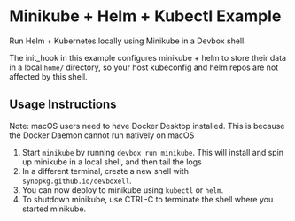 # Minikube + Helm + Kubectl Example

Run Helm + Kubernetes locally using Minikube in a Devbox shell.

The init_hook in this example configures minikube + helm to store their data in a local `home/` directory, so your host kubeconfig and helm repos are not affected by this shell.

## Usage Instructions

Note: macOS users need to have Docker Desktop installed. This is because the Docker Daemon cannot run natively on macOS

1. Start `minikube` by running `devbox run minikube`. This will install and spin up minikube in a local shell, and then tail the logs
2. In a different terminal, create a new shell with `synopkg.github.io/devboxell`.
3. You can now deploy to minikube using `kubectl` or `helm`.
4. To shutdown minikube, use CTRL-C to terminate the shell where you started minikube.
